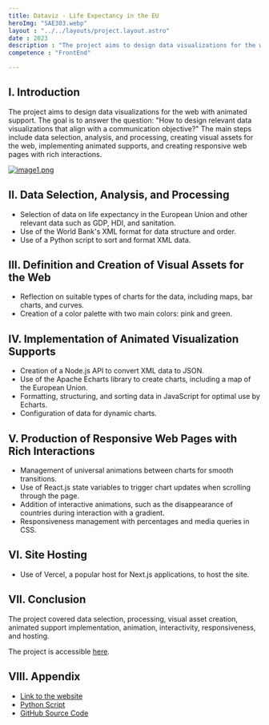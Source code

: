 ```yaml
---
title: Dataviz - Life Expectancy in the EU
heroImg: "SAE303.webp"
layout : "../../layouts/project.layout.astro"
date : 2023
description : "The project aims to design data visualizations for the web with animated support. The goal is to address the question: 'How to design relevant data visualizations aligned with a communication objective?' The main steps involve data selection, analysis, and processing, creating visual assets for the web, implementing animated supports, and creating responsive web pages with rich interactions."
competence : "FrontEnd"

---
```

## I. Introduction

The project aims to design data visualizations for the web with animated support. The goal is to answer the question: "How to design relevant data visualizations that align with a communication objective?" The main steps include data selection, analysis, and processing, creating visual assets for the web, implementing animated supports, and creating responsive web pages with rich interactions.

[![image1.png](/img/datavizLifeExpectancyEU/image1.png)](https://dataviz-life-expectancy-eu.antocrea.dev)

## II. Data Selection, Analysis, and Processing

- Selection of data on life expectancy in the European Union and other relevant data such as GDP, HDI, and sanitation.
- Use of the World Bank's XML format for data structure and order.
- Use of a Python script to sort and format XML data.

## III. Definition and Creation of Visual Assets for the Web

- Reflection on suitable types of charts for the data, including maps, bar charts, and curves.
- Creation of a color palette with two main colors: pink and green.

## IV. Implementation of Animated Visualization Supports

- Creation of a Node.js API to convert XML data to JSON.
- Use of the Apache Echarts library to create charts, including a map of the European Union.
- Formatting, structuring, and sorting data in JavaScript for optimal use by Echarts.
- Configuration of data for dynamic charts.

## V. Production of Responsive Web Pages with Rich Interactions

- Management of universal animations between charts for smooth transitions.
- Use of React.js state variables to trigger chart updates when scrolling through the page.
- Addition of interactive animations, such as the disappearance of countries during interaction with a gradient.
- Responsiveness management with percentages and media queries in CSS.

## VI. Site Hosting

- Use of Vercel, a popular host for Next.js applications, to host the site.

## VII. Conclusion

The project covered data selection, processing, visual asset creation, animated support implementation, animation, interactivity, responsiveness, and hosting.

The project is accessible [here](https://dataviz-life-expectancy-eu.antocrea.dev).

## VIII. Appendix

- [Link to the website](https://dataviz-life-expectancy-eu.antocrea.dev)
- [Python Script](https://github.com/antoCreaDev/SAE303-DATAVIZ/blob/main/public/main.py)
- [GitHub Source Code](https://github.com/antoCreaDev/SAE303-DATAVIZ)
